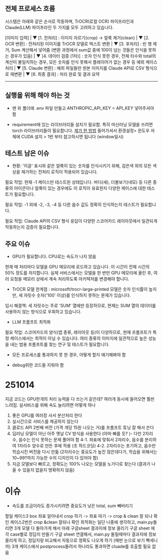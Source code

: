 ## 전체 프로세스 흐름
시스템은 아래와 같은 순서로 작동하며, TrOCR(로컬 OCR) 파이프라인과 Claude(LLM) 파이프라인 두 가지를 모두 고려하고 있습니다.

[이미지 입력]
    |
    ▼
[1. 전처리] : 이미지 자르기(crop) → 얼룩 제거(clean)
    |
    ▼
[2. OCR 변환] : 전처리된 이미지를 TrOCR 모델로 텍스트 변환
    |
    ▼
[3. 후처리] : 빈 행 제거, Sum 계산해서 넣어줌 (변환 과정에서 sum값 중에 100이 넘는 것들은 인식을 못하는 경우가 있음)
    |
    ▼
[4. 데이터 검증 (1차)] : 숫자 인식 못한 경우, 전체 타수와 total의 계산이 불일치하는 경우, 모든 숫자를 인식 못해서 플레이어가 없는 경우 등 예외 케이스 처리
    |
    ▼
[5. Claude 변환] : 예외 파일들만 원본 이미지를 Claude API로 CSV 형식으로 재변환
    |
    ▼
[6. 최종 결과] : 처리 완료 및 결과 요약
<hr/>

## 실행을 위해 해야 하는 것
- 맨 위 폴더에 .env 파일 만들고 ANTHROPIC_API_KEY = API_KEY 넣어주셔야 함

- requirement에 있는 라이브러리들 설치가 필요함. 특히 머신러닝 모델을 쓰려면 torch 라이브러리들이 필요합니다. [제가 한 방법](https://earls.notion.site/119abb83012043159fee15b3c73235cc?pvs=74) 들어가셔서 환경설정> 윈도우 자체에 CUDA 설치 > 1번 부터 참고하시면 됩니다 (window일시)

    

## 테스트 남은 이슈
- 현황: '이글' 표시와 같은 얼룩이 있는 숫자를 인식시키기 위해, 검은색 외의 모든 색상을 제거하는 전처리 로직이 적용되어 있습니다.
 
필요 작업: 현재 -1 케이스만 테스트된 상태입니다. 버디(새), 더블보기(네모) 등 다른 종류의 아이콘이나 얼룩이 있는 경우에도 이 로직이 유효한지 다양한 케이스에 대한 테스트가 필요합니다.

필요 작업: -1 외에 -2, -3, -4 등 다른 음수 값도 정확히 인식하는지 테스트가 필요합니다.

필요 작업: Claude API의 CSV 형식 응답이 다양한 스코어카드 레이아웃에서 일관되게 작동하는지 검증이 필요합니다.
 

## 주요 이슈
- GPU가 필요합니다. CPU로는 속도가 나지 않음

현재 매 처리마다 모델을 GPU 메모리에 로드하고 있습니다. 이 시간이 전체 시간의 50% 정도를 차지합니다. 실제 서비스에서는 모델을 한 번만 GPU 메모리에 올린 후, 여러 요청을 메모리 상에서 계속 처리하도록 아키텍처를 변경해야 합니다.

- TrOCR 모델 한계점 : microsoft/trocr-large-printed 모델은 숫자 인식률이 높지만, 세 자릿수 숫자('100' 이상)를 인식하지 못하는 문제가 있습니다.

임시 해결책: 세 자릿수는 주로 'SUM' 열에만 등장하므로, 현재는 SUM 열의 데이터를 사용하지 않는 방식으로 우회하고 있습니다.

- LLM 프롬프트 최적화

필요 작업: 스코어카드의 양식(앱 종류, 레이아웃 등)이 다양하므로, 현재 프롬프트가 특정 케이스에서는 최적이 아닐 수 있습니다. 여러 종류의 이미지에 일관적으로 높은 성능을 내는 범용 프롬프트를 찾는 연구 및 테스트가 필요합니다.

- 모든 프로세스를 통과하지 못 한 경우, 어떻게 할지 얘기해봐야 함

- debug위한 코드들 지워야 함




# 251014
지금 코드는 GPU한개의 처리 능력을 다 쓰는거 같은데? 여러개 동시에 들어오면 훨씬 느려짐. 실서비스를 위해 속도 늘리려면 어떻게 하나
1. 좋은 GPU를 여러장 사서 분산처리 한다
2. 실시간으로 서비스를 제공하지 않는다
3. 클로드 API 2번째 버전 (가격 개당 15원 나오는 거)를 프롬프트 튜닝 잘 해서 쓴다
4. 딥러닝 모델이 아닌 아주 옛날 CV 방식을 사용한다 (아마 빠를 듯? )- 다만 2자리수, 음수는 인식 못하는 문제 풀어야 함
4-1. 좌표에 맞춰서 2자리수, 음수를 분리하여 1자리수 양수로 만든 후에 적용 (초 하드코딩)
4-2. 2자리수는 포기하고, 음수만 학습시킨 버전을 다시 만듦 (2자리수는 중요도가 높진 않은데다가, 학습을 위해서는 10~99?까지 가능한 수의 디자인이 다 있어야 함)
5. 지금 모델보다 빠르고, 정확도는 100% 나오는 모델을 노가다로 찾는다 (결과가 나올 수 있을지 없을지 명확하지 않음)


# 이슈
- 속도를 조금이라도 증가시키려면 중요도가 낮은 total, sum 빼버리기

할일
케이스3 box 좌표 알아내서 crop 하기 -> 좌표 따기 -> crop & clean 잘 되나 확인
케이스2번은 crop &clean 잘되나 확인
최적화는 일단 나중에 생각하고, main.py돌리면 3개 모델 다 돌아가게 해서 아래 구글sheet 결과지에 정보 올리기
구글 sheet 에 각 case별로 정답지 만들기
구글 sheet 연결해서, main.py 돌릴때마다 결과지에 정보 올리게 하고, 정답지랑 비교해서 자동으로 정확도 나오게 하기 (매번 눈으로 보기 빡세니까)
3개 케이스에서 postprocess돌려서 하나라도 통과하면 cluade를 호출할 필요 없음